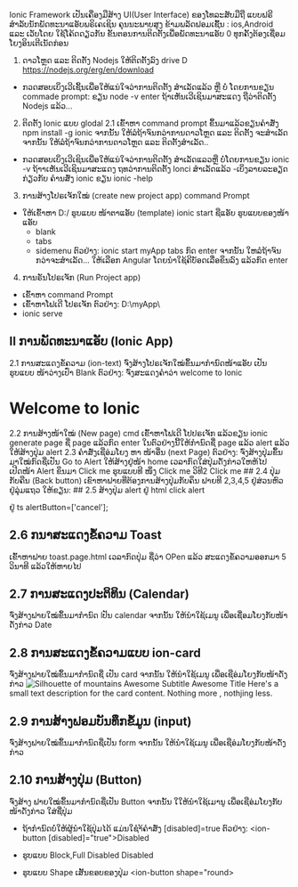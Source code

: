Ionic Framework ເປັນເຄື່ອງມືສ້າງ UI(User Interface) ຂອງໂທລະສັບມືຖື ແບບຟຣີ ສຳລັບນັກພັດທະນາແອັບພຣິເຄເຊິນ ຄຸນນະພາບສູງ ຂ້າມພລັດຟອມເຊົັ້ນ :​ ios,Android  ແລະ ເວັບໂດຍ ໃຊ້ໂຄ້ດດຽວກັນ
ຂັ້ນຕອນການຕິດຕັ້ງເພື່ອພັດທະນາແອັບ
0 ທຸກຄັ້ງຕ້ອງເຊື່ອມໂຍງອິນເຕີເນັດກ່ອນ
1. ດາວໂຫຼດ ແລະ ຕິດຕັ້ງ Nodejs ໃຫ້ຕິດຕັ້ງລົງ drive D
https://nodejs.org/erg/en/download
- ກວດສອບເບິ່ງເວີເຊັິນເພື່ອໃຫ້ແນ່ໃຈວ່າການຕິດຕັ້ງ ສຳເລັດແລ້ວ ຫຼື ບໍ່  ໂດຍການຂຽນ commade prompt: ຂຽນ node -v enter
ຖ້າເຫັນເວີເຊິນມາສະແດງ ຖືວ່າຕິດຕັ້ງ Nodejs ແລ້ວ...
2. ຕິດຕັ້ງ Ionic ແບບ glodal
2.1 ເຂົ້າຫາ command prompt ຂຶ້ນມາແລ້ວຂຽນຄຳສັ່ງ
 npm install -g ionic
ຈາກນັ້ນ ໃຫ້ລໍຖ້າຈົນກວ່າການດາວໂຫຼດ ແລະ ຕິດຕັ້ງ ຈະສຳເລັດ
ຈາກນັ້ນ ໃຫ້ລໍຖ້າຈົນກວ່າການດາວໂຫຼດ ແລະ ຕິດຕັ້ງສຳເລັດ..
- ກວດສອບເບິ່ງເວີເຊິນເພື່ອໃຫ້ແນ່ໃຈວ່າການຕິດຕັ້ງ ສຳເລັດແລວຫຼື ບໍ່ໂດຍການຂຽນ ionic -v 
ຖ້າາເຫັນເວີເຊິນມາສະແດງ ຖທວ່າການຕິດຕັ້ງ Ionci ສຳເລັດແລ້ວ
-​ເບິ່ງລາຍລະອຽດກ່ຽວກັບ ຄຳນສັ່ງ ionic ຂຽນ 
ionic -help 
3. ການສ້າງໂປຣເຈັກໃໝ່ (create new project app)
command Prompt
- ໃຫ້ເຂົ້າຫາ D:/ 
ຮູບແບບ ໜ້າຕາແອັບ  (template)
ionic start ຊືແອັບ ຮູບແບບຂອງໜ້າແອັບ
	- blank
	- tabs
	- sidemenu
ຕົວຢ່າງ:
	ionic start myApp tabs ກົດ enter 
ຈາກນັ້ນ ໃຫລໍຖ້າຈົນກວ່າຈະສຳເລັດ...
ໃຫ້ເລືອກ Angular ໂດຍນຳໃຊ້ຄີບັອດເລື່ອຂຶນລົງ ແລ້ວກົດ enter
4. ການຣັນໂປຣເຈັກ (Run Project app)
 - ເຂົ້າຫາ command Prompt 
 - ເຂົ້າຫາໂຟເດີ ໂປຣເຈັກ ຕົວຢ່າງ: D:\myApp\ 
- ionic serve
## II ການພັດທະນາແອັບ (Ionic App)
 2.1 ການສະແດງຂໍ້ຄວາມ (ion-text)
 ຈົ່ງສ້າງໂປຣເຈັກໃໝ່ຂຶ້ນມາກຳນົດໜ້າແອັບ ເປັນຮູບແບບ ໜ້າວ່າງເປົ່າ Blank
  ຕົວຢ່າງ: ຈົ່ງສະແດງຄຳວ່າ welcome to Ionic
  <div id="contianer">
	<ion-text color="success">
		<h1>	Welcome to Ionic </hi>
	</ion-text>
  </div> 
  2.2 ການສ້າງໜ້າໃໝ່ (New page)
 cmd ເຂົ້າຫາໂຟເດີ ໂປປຣເຈັກ ແລ້ວຂຽນ
ionic generate page ຊື່ page  ແລ້ວກົດ enter
ໃນຕົວຢ່າງນີ້ໃຫ້ກຳນົດຊື່ page ແລ້ວ alert 
ແລ້ວໃຫ້ສ້າງປຸ່ມ alert
2.3 ຄຳສັ່ງເຊືອ່ມໂຍງ ຫາ ໜ້າອື່ນ (next Page)
ຕົວຢ່າງ: ຈົ່ງສ້າງປຸ່ມຂຶ້ນມາໃໝ່ກົດຊື່ເປັນ Go to Alert ໃຫ້ສ້າງຢູ່ໜ້າ home ເວລາກົດໃສ່ປຸ່ມດັ່ງກ່າວໃຫຫ້ໄປເປີດໜ້າ Alert ຂຶນມາ
 <ion-button color="danger">
      Click me
    </ion-button>
    ຮູບແບບທີ ໜຶ່ງ 
        <ion-button color="danger" href="/home">      Click me    </ion-button>
        ວິທີ2 
        <ion-button color="danger" routerLink="/home">      Click me    </ion-button>
## 2.4 ປຸ່ມກັບຄືນ (Back button)
ເຂົາຫາຟາຍທີ່ຕ້ອງການສ້າງປຸ່ມກັບຄຶນ ຟາຍທີ 2,3,4,5 
ຢູ່ສ່ວນຫົວ ຢູ່ລຸ່ມແຖວ <ion-toolbar> ໃຫ້ຂຽນ:

  <ion-buttons slot="start">
      <ion-button defaultHref="/">  </ion-button>
    </ion-buttons>
## 2.5  ສ້າງປຸ່ມ alert
ຢູ່ html
    <ion-button id="present-alert">click alert</ion-button>
   <ion-alert
    trigger="present-alert"
    header="a short Title Is best"
    subHeader="A sub header Is optional"
    message="a message  should be a shourt, complete sentence."
    [buttons]="alertButton"
    
   ></ion-alert>

 ຢູ່ ts 
    alertButton=['cancel'];
## 2.6 ກນາສະແດງຂໍ້ຄວາມ Toast
ເຂົ້າຫາຟາຍ toast.page.html
ເວລາກົດປຸ່ມ ຊື່ວ່າ OPen ແລ້ວ ສະແດງຂໍ້ຄວາມອອກມາ 5 ວິນາທີ ແລ້ວໃຫ້ຫາຍໄປ
## 2.7 ການສະແດງປະຕິທິນ (Calendar)
 ຈົ່ງສ້າງຟາຍໃໝ່ຂຶ້ນມາກຳນົດ lປັນ calendar ຈາກນັ້ນ ໃຫ້ນຳໃຊ້ເມນູ ເພື່ອເຊື່ອມໂຍງກັບໜ້າດັ່ງກ່າວ 
  <ion-item>
    <ion-label>Date</ion-label>
    <ion-datetime display-format="DD.MM.YYYY HH:mm"></ion-datetime>
  </ion-item>
 ## 2.8 ການສະແດງຂໍ້ຄວາມແບບ ion-card
  ຈົ່ງສ້າງຟາຍໃໝ່ຂຶ້ນມາກຳນົດຊື່ ເປັນ card ຈາກນັ້ນ ໃຫ້ນຳໃຊ້ເມນູ ເພື່ອເຊືອ່ມໂຍງກັບໜ້າດັ່ງກ່າວ
 <ion-content>
    <ion-card>  <img alt="Silhouette of mountains" src="https://ionicframework.com/docs/img/demos/card-media.png" />
      <ion-card-header>
        <ion-card-subtitle>Awesome Subtitle</ion-card-subtitle>
        <ion-card-title>Awesome Title</ion-card-title>
      </ion-card-header>
      <ion-card-content>
        Here's a small text description for the card content. Nothing more , nothjing less.
      </ion-card-content>
    </ion-card>
  </ion-content>
  ## 2.9 ການສ້າງຟອມບັນທຶກຂໍ້ມູນ (input)
  ຈົ່ງສ້າງຟາຍໃໝ່ຂຶ້ນມາກຳນົດຊື່ເປັນ form ຈາກນັ້ນ ໃຫ້ນຳໃຊ້ເມນູ ເພື່ອເຊືອ່ມໂຍງກັບໜ້າດັ່ງກ່າວ
  ## 2.10  ການສ້າງປຸ່ມ (Button)
  ຈົ່ງສ້າງ ຟາຍໃໝ່ຂຶ້ນມາກຳນົດຊື່ເປັນ Button ຈາກນັ້ນ ໃໃຫ້ນຳໃຊ້ເມານູ ເພື່ອເຊືອ່ມໂຍງກັບ ໜ້າດັ່ງກ່າວ
  <ion-button>ໃສ່ຊື່ປຸ່ມ</ion-button>
  - ຖ້າກຳນົດບໍ່ໃຫ້ຜູ້ນຳໃຊ້ປຸ່ມໄດ້ ແມ່ນໃຊຳ້ຄຳສັ່ງ [disabled]=true
  ຕົວຢ່າງ: 
  <ion-button [disabled]="true">Disabled</ion-button>

  - ຮູບແບບ Block,Full
  <ion-button expand="full">Disabled</ion-button>
  <ion-button expand="block">Disabled</ion-button>
  - ຮູບແບບ Shape ເສັ້ນຂອບຂອງປຸ່ມ
  <ion-button shape="round></ion-button>
